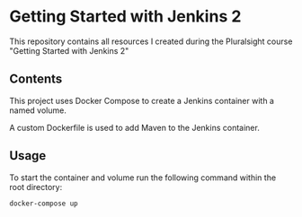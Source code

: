 # Getting Started with Jenkins 2

This repository contains all resources I created during the Pluralsight course "Getting Started with Jenkins 2"

## Contents

This project uses Docker Compose to create a Jenkins container with a named volume.

A custom Dockerfile is used to add Maven to the Jenkins container.

## Usage

To start the container and volume run the following command within the root directory:

```bash
docker-compose up
```
